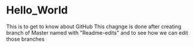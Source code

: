 # Hello_World
This is to get to know about GitHub
This chagnge is done after creating branch of Master named with "Readme-edits" and to see how we can edit those branches  
